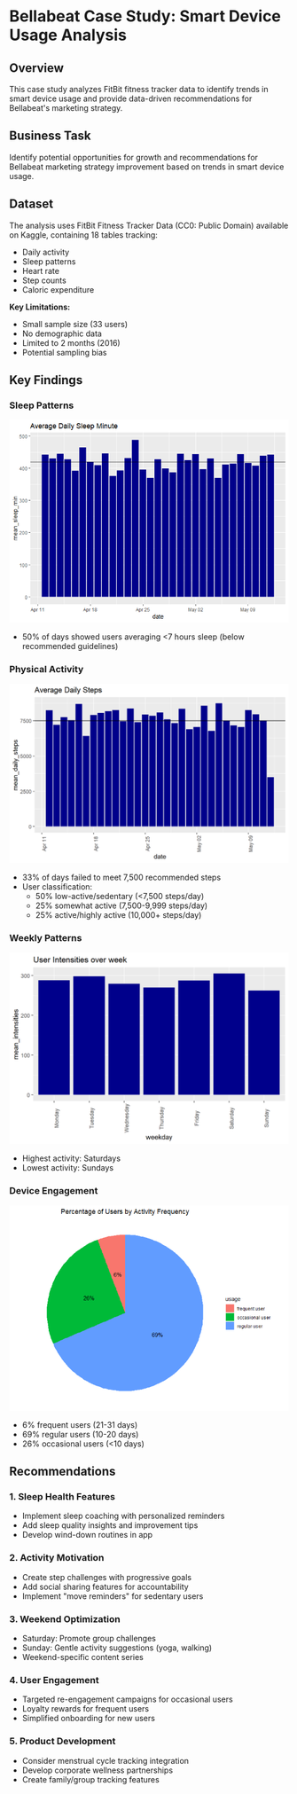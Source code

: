 # Bellabeat Case Study: Smart Device Usage Analysis

##  Overview
This case study analyzes FitBit fitness tracker data to identify trends in smart device usage and provide data-driven recommendations for Bellabeat's marketing strategy.

##  Business Task
Identify potential opportunities for growth and recommendations for Bellabeat marketing strategy improvement based on trends in smart device usage.

##  Dataset
The analysis uses FitBit Fitness Tracker Data (CC0: Public Domain) available on Kaggle, containing 18 tables tracking:
- Daily activity
- Sleep patterns
- Heart rate
- Step counts
- Caloric expenditure

**Key Limitations:**
- Small sample size (33 users)
- No demographic data
- Limited to 2 months (2016)
- Potential sampling bias

##  Key Findings

###  Sleep Patterns
![Sleep Chart](Average_Daily_Sleep_Minute.png)
- 50% of days showed users averaging <7 hours sleep (below recommended guidelines)

###  Physical Activity
![Steps Chart](Average_Daily_Steps.png)
- 33% of days failed to meet 7,500 recommended steps
- User classification:
  - 50% low-active/sedentary (<7,500 steps/day)
  - 25% somewhat active (7,500-9,999 steps/day)
  - 25% active/highly active (10,000+ steps/day)

###  Weekly Patterns
![Weekly Activity](User_Intensities_over_week.png)
- Highest activity: Saturdays
- Lowest activity: Sundays

###  Device Engagement
![Engagement Chart](Percentage_of_Users_by_Activity_Frequency.png)
- 6% frequent users (21-31 days)
- 69% regular users (10-20 days)
- 26% occasional users (<10 days)

##  Recommendations

### 1. Sleep Health Features
- Implement sleep coaching with personalized reminders
- Add sleep quality insights and improvement tips
- Develop wind-down routines in app

### 2. Activity Motivation
- Create step challenges with progressive goals
- Add social sharing features for accountability
- Implement "move reminders" for sedentary users

### 3. Weekend Optimization
- Saturday: Promote group challenges
- Sunday: Gentle activity suggestions (yoga, walking)
- Weekend-specific content series

### 4. User Engagement
- Targeted re-engagement campaigns for occasional users
- Loyalty rewards for frequent users
- Simplified onboarding for new users

### 5. Product Development
- Consider menstrual cycle tracking integration
- Develop corporate wellness partnerships
- Create family/group tracking features

